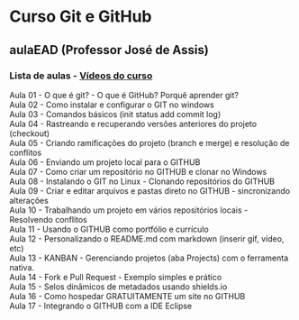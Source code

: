 # Curso Git e GitHub
## aulaEAD (Professor José de Assis)

### Lista de aulas - [Vídeos do curso](https://www.youtube.com/watch?v=FF1f4bKYhoo&list=PLbEOwbQR9lqzK14I7OOeREEIE4k6rjgIj)

Aula 01 - O que é git? - O que é GitHub? Porquê aprender git?  
Aula 02 - Como instalar e configurar o GIT no windows  
Aula 03 - Comandos básicos (init status add commit log)  
Aula 04 - Rastreando e recuperando versões anteriores do projeto (checkout)  
Aula 05 - Criando ramificações do projeto (branch e merge) e resolução de conflitos  
Aula 06 - Enviando um projeto local para o GITHUB  
Aula 07 - Como criar um repositório no GITHUB e clonar no Windows  
Aula 08 - Instalando o GIT no Linux - Clonando repositórios do GITHUB  
Aula 09 - Criar e editar arquivos e pastas direto no GITHUB - sincronizando alterações  
Aula 10 - Trabalhando um projeto em vários repositórios locais - Resolvendo conflitos  
Aula 11 - Usando o GITHUB como portfólio e currículo  
Aula 12 - Personalizando o README.md com markdown (inserir gif, vídeo, etc)  
Aula 13 - KANBAN - Gerenciando projetos (aba Projects) com o ferramenta nativa.  
Aula 14 - Fork e Pull Request - Exemplo simples e prático  
Aula 15 - Selos dinâmicos de metadados usando shields.io  
Aula 16 - Como hospedar GRATUITAMENTE um site no GITHUB  
Aula 17 - Integrando o GITHUB com a IDE Eclipse  